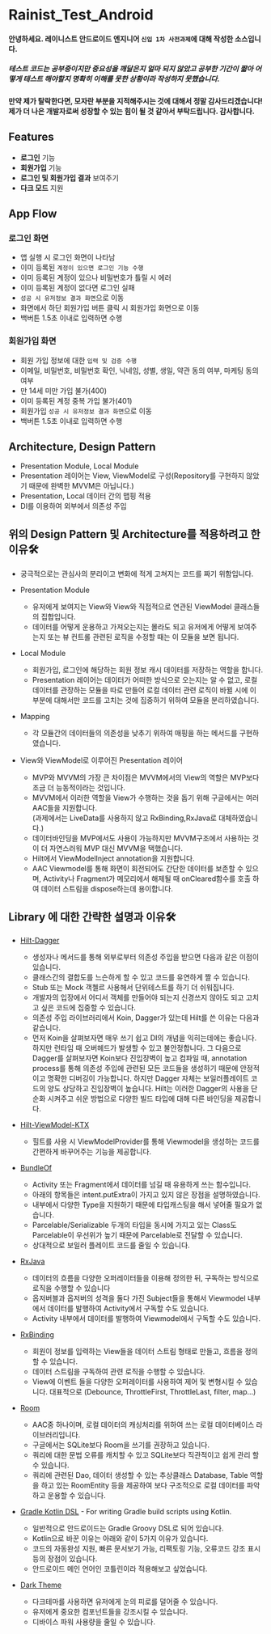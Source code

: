 # Rainist_Test_Android

#### 안녕하세요. 레이니스트 안드로이드 엔지니어 ``신입 1차 사전과제``에 대해 작성한 소스입니다.</br>
##### 테스트 코드는 공부중이지만 중요성을 깨달은지 얼마 되지 않았고 공부한 기간이 짧아 어떻게 테스트 해야할지 명확히 이해를 못한 상황이라 작성하지 못했습니다.</br>
#### 만약 제가 탈락한다면, 모자란 부분을 지적해주시는 것에 대해서 정말 감사드리겠습니다!</br> 제가 더 나은 개발자로써 성장할 수 있는 힘이 될 것 같아서 부탁드립니다. 감사합니다. 

## Features
- **로그인** 기능
- **회원가입** 기능
- **로그인 및 회원가입 결과** 보여주기
- **다크 모드** 지원

## App Flow
### 로그인 화면
- 앱 실행 시 로그인 화면이 나타남
- 이미 등록된 `계정이 있으면 로그인 기능 수행`
- 이미 등록된 계정이 있으나 비밀번호가 틀릴 시 에러
- 이미 등록된 계정이 없다면 로그인 실패
- `성공 시 유저정보 결과 화면`으로 이동
- 화면에서 하단 회원가입 버튼 클릭 시 회원가입 화면으로 이동
- 백버튼 1.5초 이내로 입력하면 수행

### 회원가입 화면
- 회원 가입 정보에 대한 `입력 및 검증 수행`
- 이메일, 비밀번호, 비밀번호 확인, 닉네임, 성별, 생일, 약관 동의 여부, 마케팅 동의 여부
- 만 14세 미만 가입 불가(400)
- 이미 등록된 계정 중복 가입 불가(401)
- 회원가입 `성공 시 유저정보 결과 화면`으로 이동
- 백버튼 1.5초 이내로 입력하면 수행

## Architecture, Design Pattern
- Presentation Module, Local Module
- Presentation 레이어는 View, ViewModel로 구성(Repository를 구현하지 않았기 때문에 완벽한 MVVM은 아닙니다.)
- Presentation, Local 데이터 간의 맵핑 적용
- DI를 이용하여 외부에서 의존성 주입

## 위의 Design Pattern 및 Architecture를 적용하려고 한 이유🛠
- 궁극적으로는 관심사의 분리이고 변화에 적게 고쳐지는 코드를 짜기 위함입니다.

- Presentation Module
  - 유저에게 보여지는 View와 View와 직접적으로 연관된 ViewModel 클래스들의 집합입니다.
  - 데이터를 어떻게 운용하고 가져오는지는 몰라도 되고 유저에게 어떻게 보여주는지 또는 뷰 컨트롤 관련된 로직을 수정할 때는 이 모듈을 보면 됩니다.
  
- Local Module
  - 회원가입, 로그인에 해당하는 회원 정보 캐시 데이터를 저장하는 역할을 합니다.
  - Presentation 레이어는 데이터가 어떠한 방식으로 오는지는 알 수 없고, 로컬 데이터를 관장하는 모듈을 따로 만들어 로컬 데이터 관련 로직이 바뀔 시에 이 부분에 대해서만 코드를 고치는 것에 집중하기 위하여 모듈을 분리하였습니다. 
  
- Mapping
  - 각 모듈간의 데이터들의 의존성을 낮추기 위하여 매핑을 하는 메서드를 구현하였습니다.
  
- View와 ViewModel로 이루어진 Presentation 레이어
  - MVP와 MVVM의 가장 큰 차이점은 MVVM에서의 View의 역할은 MVP보다 조금 더 능동적이라는 것입니다.
  - MVVM에서 이러한 역할을 View가 수행하는 것을 돕기 위해 구글에서는 여러 AAC들을 지원합니다.</br>(과제에서는 LiveData를 사용하지 않고 RxBinding,RxJava로 대체하였습니다.)
  - 데이터바인딩을 MVP에서도 사용이 가능하지만 MVVM구조에서 사용하는 것이 더 자연스러워 MVP 대신 MVVM을 택했습니다.
  - Hilt에서 ViewModelInject annotation을 지원합니다.
  - AAC Viewmodel를 통해 화면이 회전되어도 간단한 데이터를 보존할 수 있으며, Activity나 Fragment가 메모리에서 해제될 때 onCleared함수를 호출 하여 데이터 스트림을 dispose하는데 용이합니다.
  
## Library 에 대한 간략한 설명과 이유🛠
- [Hilt-Dagger](https://developer.android.com/training/dependency-injection/hilt-android?hl=ko)</br>
  - 생성자나 메서드를 통해 외부로부터 의존성 주입을 받으면 다음과 같은 이점이 있습니다.
  - 클래스간의 결합도를 느슨하게 할 수 있고 코드를 유연하게 짤 수 있습니다.
  - Stub 또는 Mock 객첼르 사용해서 단위테스트를 하기 더 쉬워집니다.
  - 개발자의 입장에서 어디서 객체를 만들어야 되는지 신경쓰지 않아도 되고 고치고 싶은 코드에 집중할 수 있습니다.
  - 의존성 주입 라이브러리에서 Koin, Dagger가 있는데 Hilt를 쓴 이유는 다음과 같습니다.
  - 먼저 Koin을 살펴보자면 매우 쓰기 쉽고 DI의 개념을 익히는데에는 좋습니다. 하지만 런타임 때 오버헤드가 발생할 수 있고 불안정합니다. 그 다음으로 Dagger를 살펴보자면 Koin보다 진입장벽이 높고 컴파일 때, annotation process를 통해 의존성 주입에 관련된 모든 코드들을 생성하기 때문에 안정적이고 명확한 디버깅이 가능합니다. 하지만 Dagger 자체는 보일러플레이트 코드의 양도 상당하고 진입장벽이 높습니다. Hilt는 이러한 Dagger의 사용을 단순화 시켜주고 쉬운 방법으로 다양한 빌드 타입에 대해 다른 바인딩을 제공합니다.
    
 
- [Hilt-ViewModel-KTX](https://developer.android.com/kotlin/ktx)
  - 힐트를 사용 시 ViewModelProvider를 통해 Viewmodel을 생성하는 코드를 간편하게 바꾸어주는 기능을 제공합니다.
- [BundleOf](https://developer.android.com/kotlin/ktx/extensions-list?hl=ko)
  - Activity 또는 Fragment에서 데이터를 넘길 때 유용하게 쓰는 함수입니다.
  - 아래의 항목들은 intent.putExtra이 가지고 있지 않은 장점을 설명하였습니다.
  - 내부에서 다양한 Type을 지원하기 때문에 타입캐스팅을 해서 넣어줄 필요가 없습니다.
  - Parcelable/Serializable 두개의 타입을 동시에 가지고 있는 Class도 Parcelable이 우선위가 높기 때문에 Parcelable로 전달할 수 있습니다.
  - 상대적으로 보일러 플레이트 코드를 줄일 수 있습니다.
- [RxJava](https://kotlinlang.org/docs/reference/coroutines-overview.html)
  - 데이터의 흐름을 다양한 오퍼레이터들을 이용해 정의한 뒤, 구독하는 방식으로 로직을 수행할 수 있습니다
  - 옵저버블과 옵저버의 성격을 둘다 가진 Subject들을 통해서 Viewmodel 내부에서 데이터를 발행하여 Activity에서 구독할 수도 있습니다.
  - Activity 내부에서 데이터를 발행하여 Viewmodel에서 구독할 수도 있습니다.
- [RxBinding](https://github.com/JakeWharton/RxBinding)  
  - 회원이 정보를 입력하는 View들을 데이터 스트림 형태로 만들고, 흐름을 정의할 수 있습니다.
  - 데이터 스트림을 구독하여 관련 로직을 수행할 수 있습니다.
  - View에 이벤트 들을 다양한 오퍼레이터를 사용하여 제어 및 변형시킬 수 있습니다. 대표적으로 (Debounce, ThrottleFirst, ThrottleLast, filter, map...)
- [Room](https://developer.android.com/topic/libraries/architecture/room)
  - AAC중 하나이며, 로컬 데이터의 캐싱처리를 위하여 쓰는 로컬 데이터베이스 라이브러리입니다.
  - 구글에서는 SQLite보다 Room을 쓰기를 권장하고 있습니다.
  - 쿼리에 대한 문법 오류를 캐치할 수 있고 SQLite보다 직관적이고 쉽게 관리 할 수 있습니다.
  - 쿼리에 관련된 Dao, 데이터 생성할 수 있는 추상클래스 Database, Table 역할을 하고 있는 RoomEntity 등을 제공하여 보다 구조적으로 로컬 데이터를 파악하고 운용할 수 있습니다.
- [Gradle Kotlin DSL](https://docs.gradle.org/current/userguide/kotlin_dsl.html) - For writing Gradle build scripts using Kotlin.
  - 일반적으로 안드로이드는 Gradle Groovy DSL로 되어 있습니다.
  - Kotlin으로 바꾼 이유는 아래와 같이 5가지 이유가 있습니다.
  - 코드의 자동완성 지원, 빠른 문서보기 가능, 리팩토링 기능, 오류코드 강조 표시 등의 장점이 있습니다. 
  - 안드로이드 메인 언어인 코틀린이라 적용해보고 싶었습니다.
- [Dark Theme](https://developer.android.com/guide/topics/ui/look-and-feel/darktheme)
  - 다크테마를 사용하면 유저에게 눈의 피로를 덜어줄 수 있습니다.
  - 유저에게 중요한 컴포넌트들을 강조시킬 수 있습니다.
  - 디바이스 파워 사용량을 줄일 수 있습니다.
